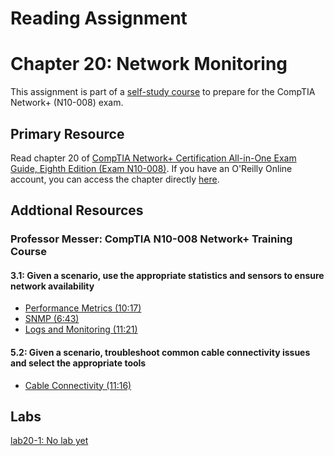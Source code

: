 # Reading Assignment
# Chapter 20: Network Monitoring
This assignment is part of a [self-study course](../README.md) to prepare for the CompTIA Network+ (N10-008) exam.
## Primary Resource
Read chapter 20 of [CompTIA Network+ Certification All-in-One Exam Guide, Eighth Edition (Exam N10-008)](https://www.amazon.com/CompTIA-Network-Certification-N10-008-Comptia/dp/1264269056).  If you have an O'Reilly Online account, you can access the chapter directly [here](https://learning.oreilly.com/library/view/comptia-network-certification/9781260122398/ch20.xhtml).
## Addtional Resources

### Professor Messer: CompTIA N10-008 Network+ Training Course

#### 3.1: Given a scenario, use the appropriate statistics and sensors to ensure network availability
- [Performance Metrics (10:17)](https://www.youtube.com/watch?v=YPD4Prvam9w&list=PLG49S3nxzAnlCJiCrOYuRYb6cne864a7G&index=54)
- [SNMP (6:43)](https://www.youtube.com/watch?v=p0ZIQ2HhkH8&list=PLG49S3nxzAnlCJiCrOYuRYb6cne864a7G&index=55)
- [Logs and Monitoring (11:21)](https://www.youtube.com/watch?v=HQ_ehIXnw78&list=PLG49S3nxzAnlCJiCrOYuRYb6cne864a7G&index=56)

#### 5.2: Given a scenario, troubleshoot common cable connectivity issues and select the appropriate tools
- [Cable Connectivity (11:16)](https://www.youtube.com/watch?v=Gf2shRh-5GU&list=PLG49S3nxzAnlCJiCrOYuRYb6cne864a7G&index=84)

## Labs
[lab20-1: No lab yet](lab20-1.md)</br>
